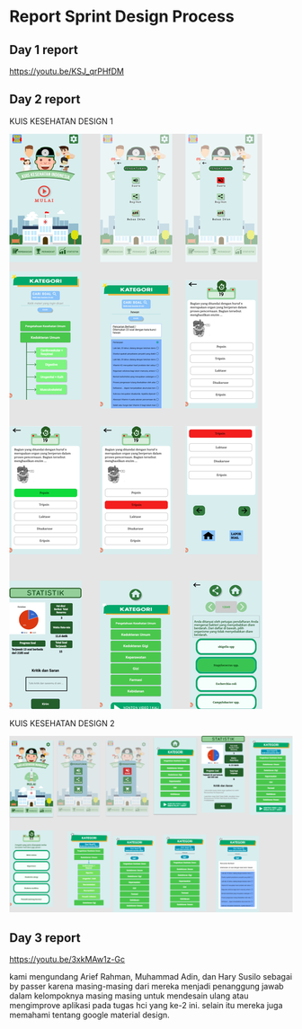 #  Report Sprint Design Process

## Day 1 report
https://youtu.be/KSJ_qrPHfDM

## Day 2 report
<p>KUIS KESEHATAN DESIGN 1</p>
<img src="KUIS_KESEHATAN_Design_1.jpg">
<p>KUIS KESEHATAN DESIGN 2</p>
<img src="KUIS_KESEHATAN_DESIGN_2.jpg">

## Day 3 report
https://youtu.be/3xkMAw1z-Gc
<p> kami mengundang Arief Rahman, Muhammad Adin, dan Hary Susilo sebagai by passer karena masing-masing dari mereka menjadi penanggung jawab dalam kelompoknya masing masing untuk  mendesain ulang atau mengimprove aplikasi pada tugas hci yang ke-2 ini. selain itu mereka juga memahami tentang google material design.</p>
